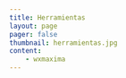 ```yaml
---
title: Herramientas
layout: page
pager: false
thumbnail: herramientas.jpg
content:
    - wxmaxima
---
```

